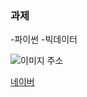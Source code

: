 ### 과제 
-파이썬
-빅데이터

![이미지 주소](https://unsplash.com/ko/%EC%82%AC%EC%A7%84/%ED%95%B4%EA%B0%80-%ED%8C%8C%EB%8F%84-%EC%9C%84%EB%A1%9C-%EC%A7%80%EA%B3%A0-%EC%9E%88%EB%8B%A4-0SURGQkuhpY)

[네이버](https://naver.com)